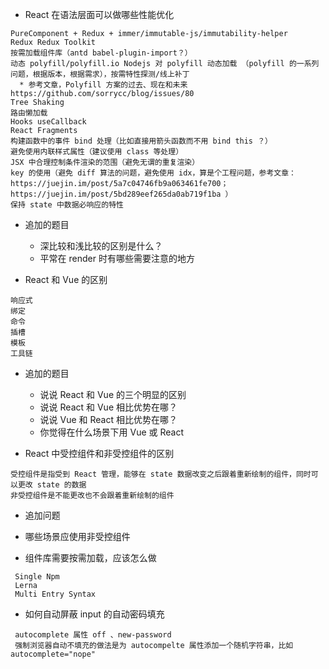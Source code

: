 * React 在语法层面可以做哪些性能优化
```
PureComponent + Redux + immer/immutable-js/immutability-helper
Redux Redux Toolkit
按需加载组件库（antd babel-plugin-import？）
动态 polyfill/polyfill.io Nodejs 对 polyfill 动态加载 （polyfill 的一系列问题，根据版本，根据需求），按需特性探测/线上补丁
  * 参考文章，Polyfill 方案的过去、现在和未来 https://github.com/sorrycc/blog/issues/80
Tree Shaking
路由懒加载
Hooks useCallback 
React Fragments
构建函数中的事件 bind 处理（比如直接用箭头函数而不用 bind this ？）
避免使用内联样式属性（建议使用 class 等处理）
JSX 中合理控制条件渲染的范围（避免无谓的重复渲染）
key 的使用（避免 diff 算法的问题，避免使用 idx，算是个工程问题，参考文章：https://juejin.im/post/5a7c04746fb9a063461fe700；https://juejin.im/post/5bd289eef265da0ab719f1ba ）
保持 state 中数据必响应的特性
```
* 追加的题目
  * 深比较和浅比较的区别是什么？
  * 平常在 render 时有哪些需要注意的地方
  
* React 和 Vue 的区别
```
响应式
绑定
命令
插槽
模板
工具链
```
* 追加的题目
  * 说说 React 和 Vue 的三个明显的区别
  * 说说 React 和 Vue 相比优势在哪？
  * 说说 Vue 和 React 相比优势在哪？
  * 你觉得在什么场景下用 Vue 或 React
  

* React 中受控组件和非受控组件的区别
```
受控组件是指受到 React 管理，能够在 state 数据改变之后跟着重新绘制的组件，同时可以更改 state 的数据
非受控组件是不能更改也不会跟着重新绘制的组件
```
* 追加问题
 * 哪些场景应使用非受控组件

* 组件库需要按需加载，应该怎么做
```
 Single Npm
 Lerna
 Multi Entry Syntax
```
* 如何自动屏蔽 input 的自动密码填充
```
 autocomplete 属性 off 、new-password
 强制浏览器自动不填充的做法是为 autocompelte 属性添加一个随机字符串，比如 autocomplete="nope"
```


```

```


